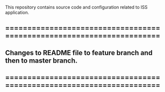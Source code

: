 This repository contains source code and configuration related to ISS application.

## ======================================================================
## Changes to README file to feature branch and then to  master branch.
## ======================================================================
